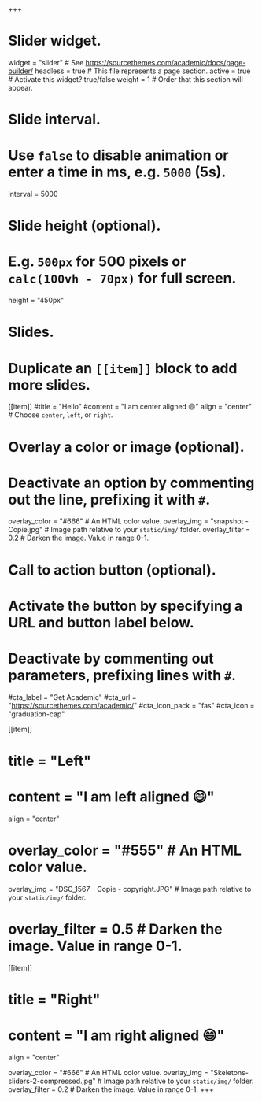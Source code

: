 +++
# Slider widget.
widget = "slider"  # See https://sourcethemes.com/academic/docs/page-builder/
headless = true  # This file represents a page section.
active = true  # Activate this widget? true/false
weight = 1  # Order that this section will appear.

# Slide interval.
# Use `false` to disable animation or enter a time in ms, e.g. `5000` (5s).
interval = 5000

# Slide height (optional).
# E.g. `500px` for 500 pixels or `calc(100vh - 70px)` for full screen.
height = "450px"

# Slides.
# Duplicate an `[[item]]` block to add more slides.
[[item]]
  #title = "Hello"
  #content = "I am center aligned :smile:"
  align = "center"  # Choose `center`, `left`, or `right`.

  # Overlay a color or image (optional).
  #   Deactivate an option by commenting out the line, prefixing it with `#`.
  overlay_color = "#666"  # An HTML color value.
  overlay_img = "snapshot - Copie.jpg"  # Image path relative to your `static/img/` folder.
  overlay_filter = 0.2  # Darken the image. Value in range 0-1.

  # Call to action button (optional).
  #   Activate the button by specifying a URL and button label below.
  #   Deactivate by commenting out parameters, prefixing lines with `#`.
  #cta_label = "Get Academic"
  #cta_url = "https://sourcethemes.com/academic/"
  #cta_icon_pack = "fas"
  #cta_icon = "graduation-cap"

[[item]]
#  title = "Left"
#  content = "I am left aligned :smile:"
  align = "center"

#  overlay_color = "#555"  # An HTML color value.
  overlay_img = "DSC_1567 - Copie - copyright.JPG"  # Image path relative to your `static/img/` folder.
#  overlay_filter = 0.5  # Darken the image. Value in range 0-1.

[[item]]
#  title = "Right"
#  content = "I am right aligned :smile:"
  align = "center"

  overlay_color = "#666"  # An HTML color value.
  overlay_img = "Skeletons-sliders-2-compressed.jpg"  # Image path relative to your `static/img/` folder.
  overlay_filter = 0.2  # Darken the image. Value in range 0-1.
+++
